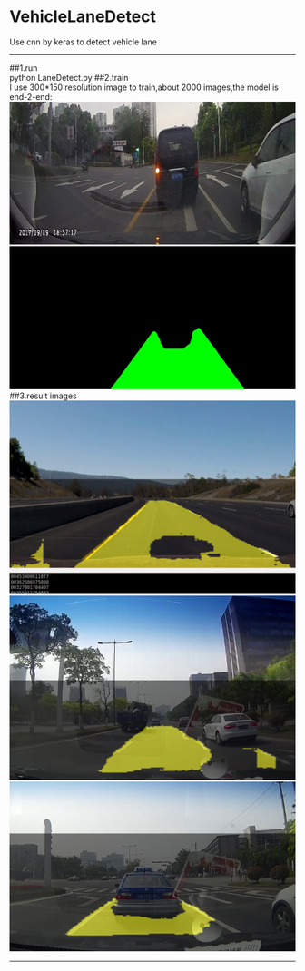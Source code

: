 # VehicleLaneDetect
Use cnn by keras to detect vehicle lane
***
##1.run  
python LaneDetect.py
##2.train   
I use 300*150 resolution image to train,about 2000 images,the model is end-2-end:  
![train](train.jpg)   
![train-g](train-g.jpg)
##3.result images
![snap1](snap1.png)   
![snap2](snap2.png)  
![snap3](snap3.png)   
***

